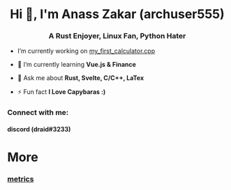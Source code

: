 <h1 align="center">Hi 👋, I'm Anass Zakar (archuser555)</h1>
<h3 align="center">A Rust Enjoyer, Linux Fan, Python Hater</h3>

- I’m currently working on [my_first_calculator.cpp](https://github.com/archuser555/my_first_calculator.cpp/)

- 🌱 I’m currently learning **Vue.js & Finance**

- 💬 Ask me about **Rust, Svelte, C/C++, LaTex**

- ⚡ Fun fact **I Love Capybaras :)**

<h3 align="left">Connect with me:</h3>
<p align="left">
  <h4>discord (draid#3233)</h4>
</p>
<h1>More</h1>
<h3><a href="https://metrics.lecoq.io/about/archuser555">metrics</a></h3>
